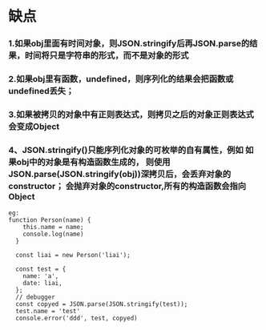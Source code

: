 # 缺点
### 1.如果obj里面有时间对象，则JSON.stringify后再JSON.parse的结果，时间将只是字符串的形式，而不是对象的形式
### 2.如果obj里有函数，undefined，则序列化的结果会把函数或 undefined丢失；
### 3.如果被拷贝的对象中有正则表达式，则拷贝之后的对象正则表达式会变成Object
### 4、JSON.stringify()只能序列化对象的可枚举的自有属性，例如 如果obj中的对象是有构造函数生成的， 则使用JSON.parse(JSON.stringify(obj))深拷贝后，会丢弃对象的constructor；  会抛弃对象的constructor,所有的构造函数会指向Object



```
eg:
function Person(name) {
    this.name = name;
    console.log(name)
  }

  const liai = new Person('liai');

  const test = {
    name: 'a',
    date: liai,
  };
  // debugger
  const copyed = JSON.parse(JSON.stringify(test));
  test.name = 'test'
  console.error('ddd', test, copyed)

```
